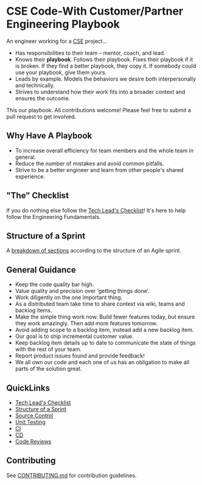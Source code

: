 # CSE Code-With Customer/Partner Engineering Playbook

An engineer working for a [CSE](./CSE.md) project...

* Has responsibilities to their team – mentor, coach, and lead.
* Knows their **playbook**. Follows their playbook. Fixes their playbook if it is broken. If they find a better playbook, they copy it. If somebody could use your playbook, give them yours.
* Leads by example. Models the behaviors we desire both interpersonally and technically.
* Strives to understand how their work fits into a broader context and ensures the outcome.

This our playbook. All contributions welcome! Please feel free to submit a pull request to get involved.

## Why Have A Playbook
* To increase overall efficiency for team members and the whole team in general.
* Reduce the number of mistakes and avoid common pitfalls.
* Strive to be a better engineer and learn from other people's shared experience.

## "The" Checklist
If you do nothing else follow the [Tech Lead's Checklist](0000-pre-sprint/team-agreements/readme.md)! It's here to help follow the Engineering Fundamentals. 

## Structure of a Sprint
A [breakdown of sections](STRUCTURE.md) according to the structure of an Agile sprint. 

## General Guidance

* Keep the code quality bar high. 
* Value quality and precision over ‘getting things done’.
* Work diligently on the one important thing.
* As a distributed team take time to share context via wiki, teams and backlog items.
* Make the simple thing work now. Build fewer features today, but ensure they work amazingly. Then add more features tomorrow.
* Avoid adding scope to a backlog item, instead add a new backlog item.
* Our goal is to ship incremental customer value.
* Keep backlog item details up to date to communicate the state of things with the rest of your team.
* Report product issues found and provide feedback!
* We all own our code and each one of us has an obligation to make all parts of the solution great.

## QuickLinks
* [Tech Lead's Checklist](0000-pre-sprint/team-agreements/readme.md)
* [Structure of a Sprint](STRUCTURE.md)
* [Source Control](source-control-repositories/readme.md)
* [Unit Testing](0010-day-one/test-first-development/unit-testing/readme.md)
* [CI](0020-day-two/continuous-integration/readme.md)
* [CD](0040-day-four/continuous-deployment/readme.md)
* [Code Reviews](0030-day-three/pull-requests/code-reviews/readme.md)

## Contributing
See [CONTRIBUTING.md](CONTRIBUTING.md) for contribution guidelines.
